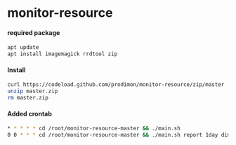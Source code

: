 # monitor-resource
#### required package
```bash
apt update
apt install imagemagick rrdtool zip
```
#### Install
```bash
curl https://codeload.github.com/prodimon/monitor-resource/zip/master --output master.zip
unzip master.zip
rm master.zip
```
#### Added crontab
```bash
* * * * * cd /root/monitor-resource-master && ./main.sh
0 0 * * * cd /root/monitor-resource-master && ./main.sh report 1day dima-bannik@mail.ru > /dev/null 2>&1
```
